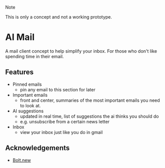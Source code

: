 > [!NOTE]
> This is only a concept and not a working prototype.

# AI Mail
A mail client concept to help simplify your inbox. For those who don't like spending time in their email.

## Features
- Pinned emails
  - pin any email to this section for later
- Important emails
  - front and center, summaries of the most important emails you need to look at.
- AI suggestions
  - updated in real time, list of suggestions the ai thinks you should do
  - e.g. unsubscribe from a certain news letter
- Inbox
  - view your inbox just like you do in gmail

## Acknowledgements
 - [Bolt.new](https://bolt.new/)
